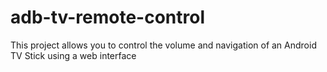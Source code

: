 # adb-tv-remote-control
This project allows you to control the volume and navigation of an Android TV Stick using a web interface

